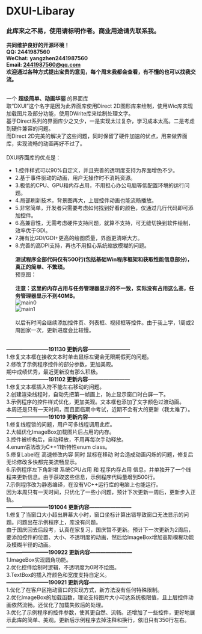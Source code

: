 # DXUI-Libaray
### 此库来之不易，使用请标明作者。商业用途请先联系我。
**共同维护良好的开源环境！**<br>
**QQ: 2441987560<br>
WeChat: yangzhen2441987560<br>
Email: 2441987560@qq.com**<br>
**欢迎通过各种方式提出宝贵的意见，每个周末我都会查看，有不懂的也可以找我交流。**<br><br>

一个 **超级简单、动画华丽** 的界面库<br>
取“DXUI”这个名字是因为此界面库使用Direct 2D图形库来绘制，使用Wic库实现加载图片及部分功能，使用DWrite库来绘制处理文字。<br>
基于Direct系列的界面库少之又少，一是实现太过复杂，学习成本太高。二是考虑到硬件兼容的问题。<br>
而Direct 2D完美的解决了这些问题，同时保留了硬件加速的优点，用来做界面库，实现流畅的动画再好不过了。<br><br>
DXUI界面库的优点是：
* 1.控件样式可以90%自定义，并且完善的透明度支持为界面增色不少。<br>
* 2.基于事件驱动的动画，用户无操作时不消耗资源。<br>
* 3.极低的CPU、GPU和内存占用，不用担心办公电脑等低配置环境的运行问题。<br>
* 4.局部刷新技术，背景图再大，上层控件动画也能流畅播放。<br>
* 5.非常简单，开发者只需要考虑如何找到好看的颜色，仅通过几行代码即可添加控件。<br>
* 6.高兼容性，无需考虑硬件支持问题，就算不支持，可无缝切换到软件绘制，效率优于GDI。<br>
* 7.拥有比GDI/GDI+更高的绘图质量，界面更清晰大方。<br>
* 8.完善的高DPI支持，再也不用担心系统缩放模糊的问题。<br><br>
**测试程序全部代码仅有500行(包括基础Win程序框架和获取性能信息部分)，真正的简单、不繁琐。**<br>
预览图：<br><br>
**注意：这里的内存占用与任务管理器显示的不一致，实际没有占用这么高，任务管理器显示不到40MB。**<br>
![main0](https://github.com/IDXGI/DXUI-Libaray/blob/master/preview%20pictures/Main0.jpg)<br>
![main1](https://github.com/IDXGI/DXUI-Libaray/blob/master/preview%20pictures/Main1.jpg)<br><br>
以后有时间会继续添加控件页、列表框、视频框等控件。由于我上学，1周或2周回家一次，更新进度会比较慢。<br><br>

**————————191130 更新内容————————**<br>
1.修复文本框在接收文本时单击鼠标左键会无限期假死的问题。<br>
2.修改了示例程序控件的部分参数，更加美观。<br>
期中成绩优秀，最近更新没有那么积极。<br>
**————————191102 更新内容————————**<br>
1.修复文本框插入符不能左右移动的问题。<br>
2.创建渲染线程时，自动先把第一帧画上，防止显示窗口时白屏一下。<br>
3.示例程序的控件样式优化，更加美观。文本框也添加了文字颜色过渡动画。<br>
本周还是只有一天时间，而且面临期中考试，近期不会有大的更新（我太难了）。<br>
**————————191019 更新内容————————**<br>
1.修复线程锁的问题，用户可多线程调用此库。<br>
2.大幅优化ImageBox加载图片后占用的内存。<br>
3.控件被析构后，自动释放，不用再每次手动释放。<br>
4.enum语法改为C++11新特性enum class。<br>
5.修复Label在 高速修改内容 同时 鼠标在移动 时会造成动画闪烁的问题，修复后无论修改多快都完美流畅显示。<br>
6.示例程序左下角新增 系统CPU占用 和 程序内存占用 信息，并单独开了一个线程来更新信息。由于获取这些信息，示例程序代码量增到500行。<br>
7.示例程序改为静态编译，在没有VC++运行库的电脑上也能运行。<br>
因为本周只有一天时间，只优化了一些小问题，预计下次更新一周后，更新步入正轨。<br>
**————————191004 更新内容————————**<br>
1.修复了当窗口大小超出屏幕大小时，窗口坐标计算出错导致窗口无法显示的问题。问题出在示例程序上，库没有问题。<br>
由于国庆回去后段考，认真在家复习，国庆暂不更新。预计下一次更新为2周后，要添加控件的位置、大小、不透明度的动画，然后给ImageBox增加高斯模糊功能及模糊半径的动画。<br>
**————————190922 更新内容————————**<br>
1.ImageBox实现圆角功能。<br>
2.优化控件绘制时逻辑，不透明度为0时不绘图。<br>
3.TextBox的插入符颜色和宽度支持自定义。<br>
**————————190921 更新内容————————**<br>
1.优化了在客户区拖动窗口的实现方式，新方法没有任何特殊限制。<br>
2.优化ImageBox的加载函数，理论支持图片大小可达系统极限值，且上层控件动画依然流畅。还优化了加载失败后的处理。<br>
3.优化了示例程序的控件参数，使其更自然、流畅。还增加了一些控件，更好地展示此库的简单、美观。更新后示例程序去掉注释和换行，依旧只有350行左右。<br>
**———————————————————————**<br>
